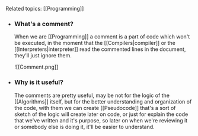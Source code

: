 Related topics:  [[Programming]]

+ ### What's a comment?
	When we are [[Programming]] a comment is a part of code which won't be executed, in the moment that the [[Compilers|compiler]] or the [[Interpreters|interpreter]] read the commented lines in the document, they'll just ignore them. 
	
	![[Comment.png]]

+ ### Why is it useful?
	The comments are pretty useful, may be not for the logic of the [[Algorithms]] itself, but for the better understanding and organization of the code, with them we can create [[Pseudocode]] that's a sort of sketch of the logic will create later on code, or just for explain the code that we've written and it's purpose, so later on when we're reviewing it or somebody else is doing it, it'll be easier to understand.
